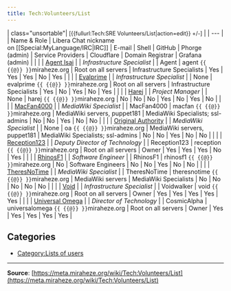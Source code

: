 ```yaml
---
title: Tech:Volunteers/List
---
```



| class="unsortable"| <span style="font-size: 90%;" class="plainlinks">[{{fullurl:Tech:SRE Volunteers/List|action=edit}} +/-]</span> |
| --- |
| Name & Role | Libera Chat nickname <br /> on [[Special:MyLanguage/IRC|IRC]] | E-mail | Shell | GitHub | Phorge (admin) | Service Providers | Cloudflare | Domain Registrar | Grafana (admin) |
| |
| [Agent Isai](https://meta.miraheze.org/wiki/User:Agent_Isai) |
| *Infrastructure Specialist* |
| Agent | agent `{{ {{@}} }}`miraheze.org | Root on all servers | Infrastructure Specialists | Yes | Yes | Yes | No | Yes |
| |
| [Evalprime](https://meta.miraheze.org/wiki/User:Evalprime) |
| *Infrastructure Specialist* |
| None | evalprime `{{ {{@}} }}`miraheze.org | Root on all servers | Infrastructure Specialists | Yes | No | Yes | No | Yes |
| |
| [Harej](https://meta.miraheze.org/wiki/User:Harej) |
| *Project Manager* |
| None | harej `{{ {{@}} }}`miraheze.org | No | No | No | Yes | No | Yes | No |
| |
| [MacFan4000](https://meta.miraheze.org/wiki/User:MacFan4000) |
| *MediaWiki Specialist* |
| MacFan4000 | macfan `{{ {{@}} }}`miraheze.org | MediaWiki servers, puppet181 | MediaWiki Specialists; ssl-admins | No | No | Yes | No | No |
| |
| [Original Authority](https://meta.miraheze.org/wiki/User:Original_Authority) |
| *MediaWiki Specialist* |
| None | oa `{{ {{@}} }}`miraheze.org | MediaWiki servers, puppet181 | MediaWiki Specialists; ssl-admins | No | No | Yes | No | No |
| |
| [Reception123](https://meta.miraheze.org/wiki/User:Reception123) |
| *Deputy Director of Technology* |
| Reception123 | reception `{{ {{@}} }}`miraheze.org | Root on all servers | Owner | Yes | Yes | Yes | No | Yes |
| |
| [RhinosF1](https://meta.miraheze.org/wiki/User:RhinosF1) |
| *Software Engineer* |
| RhinosF1 | rhinosf1 `{{ {{@}} }}`miraheze.org | No | Software Engineers | No | No | Yes | No | No |
| |
| [TheresNoTime](https://meta.miraheze.org/wiki/User:TheresNoTime) |
| *MediaWiki Specialist* |
| TheresNoTime | theresnotime `{{ {{@}} }}`miraheze.org | MediaWiki servers | MediaWiki Specialists | No | No | No | No | No |
| |
| [Void](https://meta.miraheze.org/wiki/User:Void) |
| *Infrastructure Specialist* |
| Voidwalker | void `{{ {{@}} }}`miraheze.org | Root on all servers | Owner | Yes | Yes | Yes | Yes | Yes |
| |
| [Universal Omega](https://meta.miraheze.org/wiki/User:Universal_Omega) |
| *Director of Technology* |
| CosmicAlpha | universalomega `{{ {{@}} }}`miraheze.org | Root on all servers | Owner | Yes | Yes | Yes | Yes | Yes |

## Categories

* [Category:Lists of users](https://meta.miraheze.org/wiki/Category:Lists_of_users)

----
**Source**: [https://meta.miraheze.org/wiki/Tech:Volunteers/List](https://meta.miraheze.org/wiki/Tech:Volunteers/List)